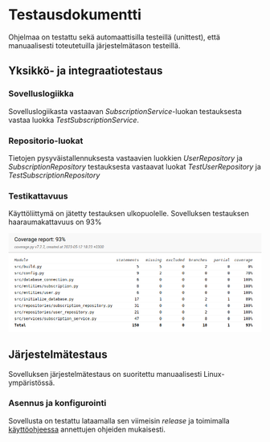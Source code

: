 # Testausdokumentti
Ohjelmaa on testattu sekä automaattisilla testeillä (unittest), että manuaalisesti toteutetuilla järjestelmätason testeillä.

## Yksikkö- ja integraatiotestaus
### Sovelluslogiikka
Sovelluslogiikasta vastaavan *SubscriptionService*-luokan testauksesta vastaa luokka *TestSubscriptionService*.

### Repositorio-luokat
Tietojen pysyväistallennuksesta vastaavien luokkien *UserRepository* ja *SubscriptionRepository* testauksesta vastaavat luokat *TestUserRepository* ja *TestSubscriptionRepository*

### Testikattavuus
Käyttöliittymä on jätetty testauksen ulkopuolelle. Sovelluksen testauksen haaraumakattavuus on 93%

![](./kuvat/testing.png)

## Järjestelmätestaus
Sovelluksen järjestelmätestaus on suoritettu manuaalisesti Linux-ympäristössä.

### Asennus ja konfigurointi
Sovellusta on testattu lataamalla sen viimeisin *release* ja toimimalla [käyttöohjeessa](https://github.com/imhlas/ot-harjoitustyo/blob/master/harjoitustyo/dokumentaatio/kayttoohje.md) annettujen ohjeiden mukaisesti.

